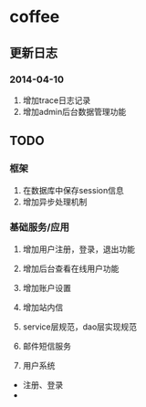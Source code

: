 coffee
======

## 更新日志
### 2014-04-10
1. 增加trace日志记录
2. 增加admin后台数据管理功能

## TODO
### 框架
1. 在数据库中保存session信息
2. 增加异步处理机制

### 基础服务/应用
1. 增加用户注册，登录，退出功能
2. 增加后台查看在线用户功能
3. 增加账户设置
4. 增加站内信
5. service层规范，dao层实现规范
6. 邮件短信服务

1. 用户系统
 - 注册、登录
 - 


